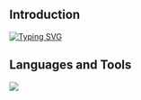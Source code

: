 ## Introduction

<p align="center">

<a href="https://git.io/typing-svg"><img src="https://readme-typing-svg.demolab.com?font=Fira+Code&pause=1000&color=F7B64C&random=false&width=435&lines=Hey+there+%F0%9F%91%8B%2C+I'm+Rony+Wijaya;Passionate+backend+developer" alt="Typing SVG" /></a>

</p>

## Languages and Tools

<p align="left"> <a href="https://github.com/SclayGT"><img src="https://skillicons.dev/icons?i=html,css,js,go,php,ts,postgres,mysql,postman"> </a> </p>
